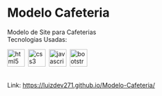 # Modelo Cafeteria
Modelo de Site para Cafeterias <br>
Tecnologias Usadas: <br>

<div>
  <img src="https://cdn.jsdelivr.net/gh/devicons/devicon/icons/html5/html5-original.svg" height="40" alt="html5 logo"  />
  <img />
  <img src="https://cdn.jsdelivr.net/gh/devicons/devicon/icons/css3/css3-original.svg" height="40" alt="css3 logo"  />
  <img />
  <img src="https://cdn.jsdelivr.net/gh/devicons/devicon/icons/javascript/javascript-original.svg" height="40" alt="javascript logo"  />
  <img />
  <img src="https://cdn.jsdelivr.net/gh/devicons/devicon/icons/bootstrap/bootstrap-original.svg" height="40" alt="bootstrap logo"  />
</div>
<br>
  
Link: https://luizdev271.github.io/Modelo-Cafeteria/
